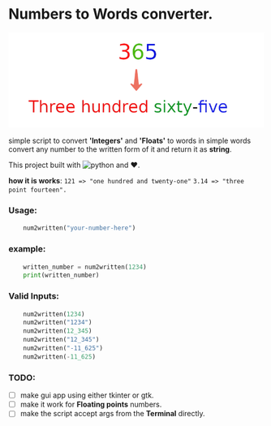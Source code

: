 # Numbers to Words converter.

![wallpaper](./src/pic01.png)

simple script to convert **'Integers'** and **'Floats'** to words
in simple words convert any number to the written form of it and
return it as **string**.

This project built with ![python](https://img.shields.io/badge/python-3.x-green) and ❤️.

**how it is works**:
`121 => "one hundred and twenty-one"`
`3.14 => "three point fourteen".`

### Usage:
``` py
    num2written("your-number-here")
```

### example:
```py
    written_number = num2written(1234)    
    print(written_number)
```


### Valid Inputs:
```py
    num2written(1234)
    num2written("1234")
    num2written(12_345)
    num2written("12_345")
    num2written("-11_625")
    num2written(-11_625)
```


### TODO:

- [ ] make gui app using either tkinter or gtk.
- [ ] make it work for **Floating points** numbers.
- [ ] make the script accept args from the **Terminal** directly.

